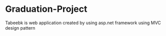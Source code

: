 # Graduation-Project
Tabeebk is web application created by using asp.net framework using MVC design pattern
